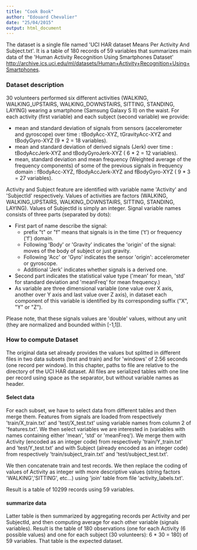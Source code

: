 ```yaml
---
title: "Cook Book"
author: "Edouard Chevalier"
date: "25/04/2015"
output: html_document
---
```


The dataset is a single file named 'UCI HAR dataset Means Per Activity And Subject.txt'. 
It is a table of 180 records of 59 variables that summarizes main data of the 'Human Activity Recognition Using Smartphones Dataset' <http://archive.ics.uci.edu/ml/datasets/Human+Activity+Recognition+Using+Smartphones>.

### Dataset description
30 volunteers performed six different activities (WALKING, WALKING_UPSTAIRS, WALKING_DOWNSTAIRS, SITTING, STANDING, LAYING) wearing a smartphone (Samsung Galaxy S II) on the waist. For each activity (first variable) and each subject (second variable) we provide:

* mean and standard deviation of signals from sensors (accelerometer and gyroscope) over time : tBodyAcc-XYZ, tGravityAcc-XYZ and tBodyGyro-XYZ (9 * 2  =  18 variables).
* mean and standard deviation of derived signals (Jerk) over time : tBodyAccJerk-XYZ and tBodyGyroJerk-XYZ ( 6 * 2 = 12 variables).
* mean, standard deviation and mean frequency (Weighted average of the frequency components) of some of the previous signals in frequency domain  : fBodyAcc-XYZ, fBodyAccJerk-XYZ and fBodyGyro-XYZ ( 9 * 3 = 27 variables).

Activity and Subject feature are identified with variable name 'Activity' and 'SubjectId' respectively. 
Values of activities are factors (WALKING, WALKING_UPSTAIRS, WALKING_DOWNSTAIRS, SITTING, STANDING, LAYING). Values of SubjectId is simply an integer.
Signal variable names consists of three parts (separated by dots):

* First part of name describe the signal:
    * prefix "t" or "f" means that signals is in the time ('t') or frequency ('f') domain.
    * Following 'Body' or 'Gravity' indicates the 'origin' of the signal: moves of the body of subject or just gravity.
    * Following 'Acc' or 'Gyro' indicates the sensor 'origin': accelerometer or gyroscope.
    * Additional 'Jerk' indicates whether signals is a derived one.
* Second part indicates the statistical value type ('mean' for mean, 'std' for standard deviation and 'meanFreq' for mean frequency.)
* As variable are three dimensional variable (one value over X axis, another over Y axis and last value over Z axis), in dataset each component of this variable is identified by its corresponding suffix ("X", "Y" or "Z").

Please note, that these signals values are 'double' values, without any unit (they are normalized and bounded within [-1,1]).

### How to compute Dataset

The original data set already provides the values but splitted in different files in two data subsets (test and train) and for 'windows' of 2.56 seconds (one record per window).
In this chapter, paths to file are relative to the directory of the UCI HAR dataset. All files are serialized tables with one line per record using space as the separator, but without  variable names as header.

#### Select data

For each subset, we have to select data from different tables and then merge them.
Features from signals are loaded from respectively 'train/X_train.txt' and 'test/X_test.txt' using variable names from column 2 of  'features.txt'. We then select variables we are interested in (variables with names containing either 'mean', 'std' or 'meanFreq').
We merge them with Activity (encoded as an integer code) from respectively 'train/Y_train.txt' and 'test/Y_test.txt' and with Subject (already encoded as an integer code) from respectively 'train/subject_train.txt' and 'test/subject_test.txt'.

We then concatenate train and test records. 
We then replace the coding of values of Activity as integer with more descriptive values (string factors 'WALKING','SITTING', etc...) using 'join' table from file 'activity_labels.txt'.

Result is a table of 10299 records using 59 variables.

#### summarize data

Latter table is then summarized by aggregating records per Activity and per SubjectId, and then computing average for each other variable (signals variables).
Result is the table of 180 observations (one for each Activity (6 possible values) and one for each subject (30 volunteers): 6 * 30 = 180) of 59 variables. That table is the expected dataset.




